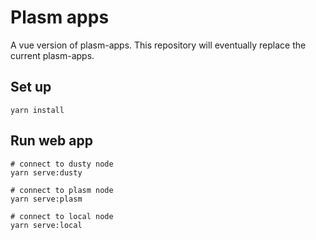 # Plasm apps

A vue version of plasm-apps. This repository will eventually replace the current plasm-apps.

## Set up

```
yarn install
```

## Run web app

```
# connect to dusty node
yarn serve:dusty

# connect to plasm node
yarn serve:plasm

# connect to local node
yarn serve:local
```
